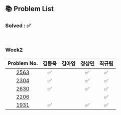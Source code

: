 ## 📚 Problem List 

### Solved : ✅

<br>

### Week2

|Problem No.|김동욱|김아영|정상민|최규림|
|:-----------:|:-----:|:----:|:----:|:----:|
|[2563](https://www.acmicpc.net/problem/2563)| ✅  |  | ✅  | ✅  |
|[2304](https://www.acmicpc.net/problem/2304)| ✅  |  | ✅  | ✅  |
|[2630](https://www.acmicpc.net/problem/2630)| ✅  |  | ✅  | ✅  |
|[2206](https://www.acmicpc.net/problem/2206)|  |  |   | ✅  |
|[1931](https://www.acmicpc.net/problem/1931)| ✅  |  | ✅  | ✅  |
